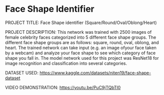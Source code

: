 # Face Shape Identifier
PROJECT TITLE: Face Shape identifier (Square/Round/Oval/Oblong/Heart)

PROJECT DESCRIPTION: This network was trained with 2500 images of 
female celebrity faces categorized into 5 different face shape groups.
The different face shape groups are as follows: square, round, oval,
oblong, and heart. The trained network can take input (e.g. an image 
ofyour face taken by a webcam) and analyze your face shape to see 
which category of face shape you fall in. The model network used for 
this project was ResNet18 for image recognition and classification 
into several categories. 

DATASET USED: https://www.kaggle.com/datasets/niten19/face-shape-dataset 

VIDEO DEMONSTRATION: https://youtu.be/PuC9jTQbTI0 
